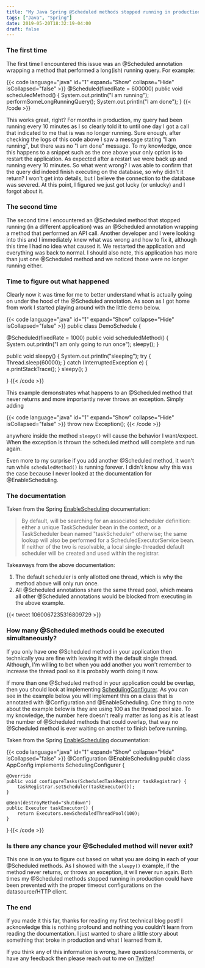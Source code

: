 ```yaml
---
title: "My Java Spring @Scheduled methods stopped running in production"
tags: ["Java", "Spring"]
date: 2019-05-20T18:32:19-04:00
draft: false
---
```


### The first time
The first time I encountered this issue was an @Scheduled annotation wrapping a method that performed a long(ish) running query. For example:

{{< code language="java" id="1" expand="Show" collapse="Hide" isCollapsed="false" >}}
@Scheduled(fixedRate = 600000)
public void scheduledMethod() {
  System.out.println("I am running");
  performSomeLongRunningQuery();
  System.out.println("I am done");
}
{{< /code >}}

This works great, right? For months in production, my query had been running every 10 minutes as I so clearly told it to until one day I got a call that indicated to me that is was no longer running. Sure enough, after checking the logs of this code above I saw a message stating "I am running", but there was no "I am done" message. To my knowledge, once this happens to a snippet such as the one above your only option is to restart the application. As expected after a restart we were back up and running every 10 minutes. So what went wrong? I was able to confirm that the query did indeed finish executing on the database, so why didn't it return? I won't get into details, but I believe the connection to the database was severed. At this point, I figured we just got lucky (or unlucky) and I forgot about it.

### The second time
The second time I encountered an @Scheduled method that stopped running (in a different application) was an @Scheduled annotation wrapping a method that performed an API call. Another developer and I were looking into this and I immediately knew what was wrong and how to fix it, although this time I had no idea what caused it. We restarted the application and everything was back to normal. I should also note, this application has more than just one @Scheduled method and we noticed those were no longer running either.

### Time to figure out what happened
Clearly now it was time for me to better understand what is actually going on under the hood of the @Scheduled annotation. As soon as I got home from work I started playing around with the little demo below.

{{< code language="java" id="1" expand="Show" collapse="Hide" isCollapsed="false" >}}
public class DemoSchedule {

  @Scheduled(fixedRate = 1000)
  public void scheduledMethod() {
    System.out.println("I am only going to run once");
    sleepy();
  }

  public void sleepy() {
    System.out.println("sleeping");
    try {
      Thread.sleep(60000);
    } catch (InterruptedException e) {
      e.printStackTrace();
    }
    sleepy();
  }

}
{{< /code >}}

This example demonstrates what happens to an @Scheduled method that never returns and more importantly never throws an exception. Simply adding

{{< code language="java" id="1" expand="Show" collapse="Hide" isCollapsed="false" >}}
throw new Exception();
{{< /code >}}

anywhere inside the method `sleepy()` will cause the behavior I want/expect. When the exception is thrown the scheduled method will complete and run again.

Even more to my surprise if you add another @Scheduled method, it won't run while `scheduledMethod()` is running forever. I didn't know why this was the case because I never looked at the documentation for @EnableScheduling.

### The documentation

Taken from the Spring [EnableScheduling](https://docs.spring.io/spring-framework/docs/current/javadoc-api/org/springframework/scheduling/annotation/EnableScheduling.html) documentation:

>By default, will be searching for an associated scheduler definition: either a unique TaskScheduler bean in the context, or a TaskScheduler bean named "taskScheduler" otherwise; the same lookup will also be performed for a ScheduledExecutorService bean. If neither of the two is resolvable, a local single-threaded default scheduler will be created and used within the registrar.

Takeaways from the above documentation:

1. The default scheduler is only allotted one thread, which is why the method above will only run once.
2. All @Scheduled annotations share the same thread pool, which means all other @Scheduled annotations would be blocked from executing in the above example.

{{< tweet 1060067235316809729 >}}

### How many @Scheduled methods could be executed simultaneously?
If you only have one @Scheduled method in your application then technically you are fine with leaving it with the default single thread. Although, I'm willing to bet when you add another you won't remember to increase the thread pool so it is probably worth doing it now.

If more than one @Scheduled method in your application could be overlap, then you should look at implementing [SchedulingConfigurer](https://docs.spring.io/spring-framework/docs/current/javadoc-api/org/springframework/scheduling/annotation/SchedulingConfigurer.html). As you can see in the example below you will implement this on a class that is annotated with @Configuration and @EnableScheduling. One thing to note about the example below is they are using 100 as the thread pool size. To my knowledge, the number here doesn't really matter as long as it is at least the number of @Scheduled methods that could overlap, that way no @Scheduled method is ever waiting on another to finish before running.

Taken from the Spring [EnableScheduling](https://docs.spring.io/spring-framework/docs/current/javadoc-api/org/springframework/scheduling/annotation/EnableScheduling.html) documentation:

{{< code language="java" id="1" expand="Show" collapse="Hide" isCollapsed="false" >}}
@Configuration
@EnableScheduling
public class AppConfig implements SchedulingConfigurer {

    @Override
    public void configureTasks(ScheduledTaskRegistrar taskRegistrar) {
        taskRegistrar.setScheduler(taskExecutor());
    }

    @Bean(destroyMethod="shutdown")
    public Executor taskExecutor() {
        return Executors.newScheduledThreadPool(100);
    }
}
{{< /code >}}

### Is there any chance your @Scheduled method will never exit?
This one is on you to figure out based on what you are doing in each of your @Scheduled methods. As I showed with the `sleepy()` example, if the method never returns, or throws an exception, it will never run again. Both times my @Scheduled methods stopped running in production could have been prevented with the proper timeout configurations on the datasource/HTTP client.

### The end
If you made it this far, thanks for reading my first technical blog post! I acknowledge this is nothing profound and nothing you couldn't learn from reading the documentation. I just wanted to share a little story about something that broke in production and what I learned from it.

If you think any of this information is wrong, have questions/comments, or have any feedback then please reach out to me on [Twitter](https://twitter.com/dpromanko)!

